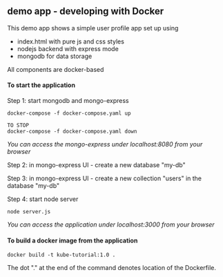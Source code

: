 ## demo app - developing with Docker

This demo app shows a simple user profile app set up using
- index.html with pure js and css styles
- nodejs backend with express mode
- mongodb for data storage

All components are docker-based

#### To start the application

Step 1: start mongodb and mongo-express

    docker-compose -f docker-compose.yaml up

    TO STOP
    docker-compose -f docker-compose.yaml down

_You can access the mongo-express under localhost:8080 from your browser_

Step 2: in mongo-express UI - create a new database "my-db"

Step 3: in mongo-express UI - create a new collection "users" in the database "my-db"

Step 4: start node server

    node server.js

_You can access the application under localhost:3000 from your browser_

#### To build a docker image from the application

    docker build -t kube-tutorial:1.0 .

The dot "." at the end of the command denotes location of the Dockerfile.

